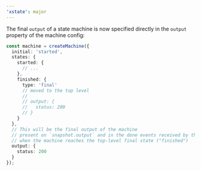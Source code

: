 ```yaml
---
'xstate': major
---
```


The final `output` of a state machine is now specified directly in the `output` property of the machine config:

```ts
const machine = createMachine({
  initial: 'started',
  states: {
    started: {
      // ...
    },
    finished: {
      type: 'final'
      // moved to the top level
      //
      // output: {
      //   status: 200
      // }
    }
  },
  // This will be the final output of the machine
  // present on `snapshot.output` and in the done events received by the parent
  // when the machine reaches the top-level final state ("finished")
  output: {
    status: 200
  }
});
```
